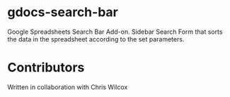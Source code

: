 # gdocs-search-bar
Google Spreadsheets Search Bar Add-on. Sidebar Search Form that sorts the data in the spreadsheet according to the set parameters.
# Contributors
Written in collaboration with Chris Wilcox
